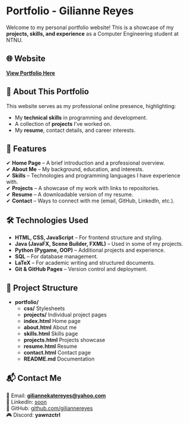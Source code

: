 # Portfolio - Gilianne Reyes

Welcome to my personal portfolio website! This is a showcase of my **projects, skills, and experience** as a Computer Engineering student at NTNU.

## 🌐 Website
**[View Portfolio Here](https://giliannereyes.github.io/portfolio/)**

## 📌 About This Portfolio
This website serves as my professional online presence, highlighting:
- My **technical skills** in programming and development.
- A collection of **projects** I’ve worked on.
- My **resume**, contact details, and career interests.

## 🚀 Features
✔ **Home Page** – A brief introduction and a professional overview.  
✔ **About Me** – My background, education, and interests.  
✔ **Skills** – Technologies and programming languages I have experience with.  
✔ **Projects** – A showcase of my work with links to repositories.  
✔ **Resume** – A downloadable version of my resume.  
✔ **Contact** – Ways to connect with me (email, GitHub, LinkedIn, etc.).

## 🛠 Technologies Used
- **HTML, CSS, JavaScript** – For frontend structure and styling.
- **Java (JavaFX, Scene Builder, FXML)** – Used in some of my projects.
- **Python (Pygame, OOP)** – Additional projects and experience.
- **SQL** – For database management.
- **LaTeX** – For academic writing and structured documents.
- **Git & GitHub Pages** – Version control and deployment.

## 📂 Project Structure
- **portfolio/**
  - **css/**           Stylesheets
  - **projects/**      Individual project pages
  - **index.html**     Home page 
  - **about.html**     About me
  - **skills.html**    Skills page
  - **projects.html**  Projects showcase
  - **resume.html**    Resume
  - **contact.html**   Contact page
  - **README.md**      Documentation

## 📬 Contact Me
📧 Email: **giliannekatereyes@yahoo.com**  
💼 LinkedIn: [soon](https://linkedin.com/in/yourusername)  
🐙 GitHub: [github.com/giliannereyes](https://github.com/giliannereyes)  
🎮 Discord: **yawnzctrl**

